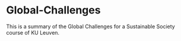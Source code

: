 # Global-Challenges
This is a summary of the Global Challenges for a Sustainable Society course of KU Leuven.